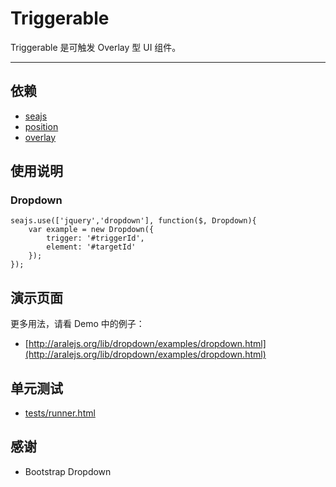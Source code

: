 
# Triggerable

Triggerable 是可触发 Overlay 型 UI 组件。

---


## 依赖

 - [seajs](seajs/README.md)
 - [position](position/README.md)
 - [overlay](overlay/README.md)


## 使用说明


### Dropdown

```
seajs.use(['jquery','dropdown'], function($, Dropdown){
    var example = new Dropdown({
        trigger: '#triggerId',
        element: '#targetId'
    });
});
```


## 演示页面

更多用法，请看 Demo 中的例子：
* [http://aralejs.org/lib/dropdown/examples/dropdown.html](http://aralejs.org/lib/dropdown/examples/dropdown.html)


## 单元测试

* [tests/runner.html](http://aralejs.org/lib/dropdown/tests/runner.html)


## 感谢

* Bootstrap Dropdown
